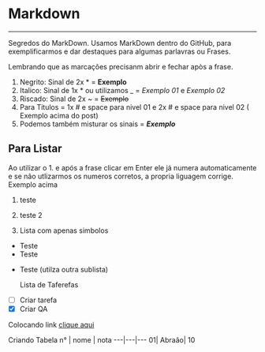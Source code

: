 # Markdown #
___
Segredos do MarkDown.
Usamos MarkDown  dentro do GitHub, para exemplificarmos e dar destaques para algumas parlavras ou Frases. 

Lembrando que as marcações precisanm abrir e fechar apòs a frase. 

1. Negrito: Sinal de 2x * = **Exemplo**
2. Italico: Sinal de 1x * ou utilizamos _  = *Exemplo 01*  e _Exemplo 02_
5. Riscado: Sinal de 2x ~ = ~~Exemplo~~
6. Para Titulos = 1x # e space para nivel 01 e 2x # e space para nivel 02 ( Exemplo acima do post)
70. Podemos também misturar os sinais = __*Exemplo*__

## Para Listar 

Ao utilizar o 1. e após a frase clicar em Enter ele já numera automaticamente e se não utlizarmos os numeros corretos, a propria liguagem corrige. Exemplo acima

1. teste
2. teste 2

3. Lista com apenas simbolos
* Teste
* Teste
- Teste (utilza outra sublista)

  Lista de Taferefas
- [ ] Criar tarefa
- [x] Criar QA
      
Colocando link [clique aqui](https://www.youtube.com/watch?v=L3b2gRB7YVc) 

Criando Tabela
n° | nome | nota
---|---|---
01| Abraão| 10
